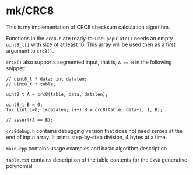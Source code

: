 # mk/CRC8
This is my implementation of CRC8 checksum calculation algorithm.

Functions in the `crc8.h` are ready-to-use. `populate()` needs an empty `uint8_t[]` with size of at least 16. 
This array will be used then as a first argument to `crc8()`.

`crc8()` also supports segmented input, that is, `A == B` in the following snippet:
```
// uint8_t * data; int datalen;
// uint8_t * table;

uint8_t A = crc8(table, data, datalen);

uint8_t B = 0;
for (int i=0; i<datalen; i++) B = crc8(table, data+i, 1, B);

// assert(A == B);
```

`crc8debug.h` contains debugging version that does not need zeroes at the end of input array.
It prints step-by-step division, 4 bytes at a time.

`main.cpp` contains usage examples and basic algorithm description
 
`table.txt` contains description of the table contents for the `0x9B` generative polynomial